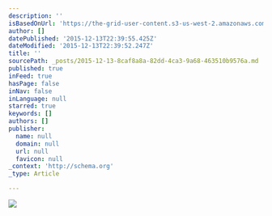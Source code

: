 ```yaml
---
description: ''
isBasedOnUrl: 'https://the-grid-user-content.s3-us-west-2.amazonaws.com/9c963de9-8f47-44a3-be62-cec171839d9d.png'
author: []
datePublished: '2015-12-13T22:39:55.425Z'
dateModified: '2015-12-13T22:39:52.247Z'
title: ''
sourcePath: _posts/2015-12-13-8caf8a8a-82dd-4ca3-9a68-463510b9576a.md
published: true
inFeed: true
hasPage: false
inNav: false
inLanguage: null
starred: true
keywords: []
authors: []
publisher:
  name: null
  domain: null
  url: null
  favicon: null
_context: 'http://schema.org'
_type: Article

---
```

![](https://the-grid-user-content.s3-us-west-2.amazonaws.com/9c963de9-8f47-44a3-be62-cec171839d9d.png)